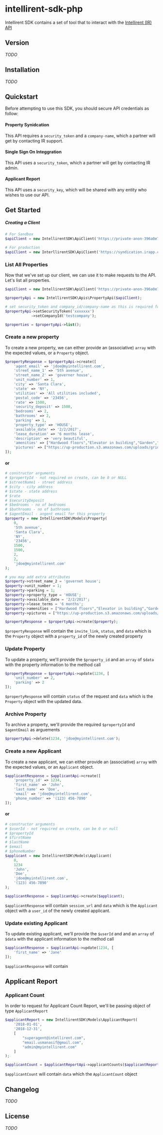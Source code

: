 intellirent-sdk-php
=========
Intellirent SDK contains a set of tool that to interact with the [Intellirent (IR) API](https://intellirent.docs.apiary.io/)

## Version
_TODO_

## Installation
_TODO_

## Quickstart
Before attempting to use this SDK, you should secure API credentials as follow:

#### Property Synidcation
This API requires a `security_token` and a `company-name`, which a partner will get by contacting IR support.

#### Single Sign On Integgration
This API uses a `security_token`, which a partner will get by contacting IR admin.

#### Applicant Report
This API uses a `security_key`, which will be shared with any entity who wishes to use our API.

## Get Started

##### Creating a Client
```php
# For Sandbox
$apiClient = new IntellirentSDK\ApiClient('https://private-anon-396a0e7408-intellirent.apiary-mock.com');

# For production
$apiClient = new InterllirentSDK\ApiClient('https://syndication.irapp.co');
```

### List All Properties
Now that we've set up our client, we can use it to make requests to the API. Let's list all properties.
```php
$apiClient = new IntellirentSDK\ApiClient('https://private-anon-396a0e7408-intellirent.apiary-mock.com');

$propertyApi = new IntellirentSDK\Apis\PropertyApi($apiClient);

# set security_token and company_id/company-name as this is required for this API
$propertyApi->setSecurityToken('xxxxxxx')
            ->setCompanyId('testcompany');

$properties = $propertyApi->list();
```

### Create a new property
To create a new property, we can either provide an (associative) `array` with the expected values, or a `Property` object.
```php
$propertyResponse = $propertyApi->create([
    'agent_email' => 'jdoe@myintellirent.com',
    'street_name_1' => '5th avenue',
    'street_name_2' => 'governer house',
    'unit_number' => 1,
    'city' => 'Santa Clara',
    'state' => 'NY',
    'utilities' => 'All utilities included',
    'postal_code' => '23456',
    'rate' => 1500,
    'security_deposit' => 1500,
    'bedrooms' => 2,
    'bathrooms' => 2,
    'parking' => 1,
    'property_type' => 'HOUSE',
    'available_date' => '2/2/2017',
    'lease_duration' => '6 months lease',
    'description' => 'very beautiful',
    'amenities' => ["Hardwood floors","Elevator in building","Garden","On-site gym"],
    'pictures' => ["https://up-production.s3.amazonaws.com/uploads/grid_view_c8313a34-1402-4350-82cc-d0d103927c0e.jpg"]
]);
```
#### or
```php
# constructor arguments
# $propertyId - not required on create, can be 0 or NULL
# $streetName1 - street address
# $city - city address
# $state - state address
# $rate 
# $securityDeposit
# $bedrooms - no of bedrooms
# $bathrooms - no of bathrooms
# $agentEmail - angent email for this property
$property = new IntellirentSDK\Models\Property(
    0,
    '5th avenue',
    'Santa Clara',
    'NY',
    '23456',
    1500,
    1500,
    2,
    2,
    'jdoe@myintellirent.com'
);

# you may add extra attributes
$property->street_name_2 = 'governet house';
$poperty->unit_number = 1;
$property->parking = 1;
$property->property_type = 'HOUSE';
$property->available_date = '2/2/2017';
$property->lease_terms = '6 months';
$property->amenities = ["Hardwood floors","Elevator in building","Garden","On-site gym"];
$property->pictures = ["https://up-production.s3.amazonaws.com/uploads/grid_view_c8313a34-1402-4350-82cc-d0d103927c0e.jpg"];

$propertyResponse = $propertyApi->create($property);
```
`$propertyResponse` will contain the `invite_link`, `status`, and `data` which is the `Property` object with a `property_id` of the newly created property

### Update Property
To update a property, we'll provide the `$property_id` and an `array` of `$data` with the property information to the method call
```php
$propertyResponse = $propertyApi->update(1234, [
    'unit_number' => 2,
    'parking' => 2
]);
```
`$propertyResponse` will contain `status` of the request and `data` which is the `Property` object with the updated data. 

### Archive Property
To archive a property, we'll provide the required `$propertyId` and `$agentEmail` as arguements

```php
$propertyApi->delete(1234, 'jdoe@myintellirent.com');
```

### Create a new Applicant
To create a new applicant, we can either provide an (associative) `array` with the expected values, or an `Applicant` object.
```php
$applicantResponse = $applicantApi->create([
    'property_id' => 1234,
    'first_name' => 'John',
    'last_name' => 'Doe',
    'email' => 'jdoe@myintellirent.com',
    'phone_number' => '(123) 456-7890'
]);
```
#### or
```php
# constructor arguments
# $userId - not required on create, can be 0 or null
# $propertyId 
# $firstName
# $lastName
# $email
# $phoneNumber
$applicant = new IntellirentSDK\Models\Applicant(
    0,
    1234
    'John',
    'Doe',
    'jdoe@myintellirent.com',
    '(123) 456-7890'
);

$applicantResponse = $applicantApi->create($applicant);
```
`$applicantResponse` will contain `session_url` and `data` which is the `Applicant` object with a `user_id` of the newly created applicant.

### Update existing Applicant
To update existing applicant, we'll provide the `$userId` and and an `array` of `$data` with the applicant information to the method call
```php
$applicantResponse = $applicantApi->update(1234, [
    'first_name' => 'Jane'
]);
```
`$applicantResponse` will contain

## Applicant Report
### Applicant Count
In order to request for Applicant Count Report, we'll be passing object of type `ApplicantReport`
```php
$applicantReport = new IntellirentSDK\Models\ApplicantReport(
    '2018-01-01', 
    '2018-12-31',
    [
        "superagent@intellirent.com",
        "email.usmanasif@gmail.com",
        "admin@myintellirent.com"
    ] 
);

$applicantCount = $applicantReportApi->applicantCounts($applicantReport);
```
`$applicantCount` will contain `data` which the `ApplicantCount` object

## Changelog
_TODO_

## License
_TODO_


